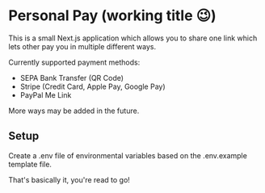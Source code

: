 # Personal Pay (working title :wink:)

This is a small Next.js application which allows you to share one link which lets other pay you in multiple different ways.

Currently supported payment methods:

-   SEPA Bank Transfer (QR Code)
-   Stripe (Credit Card, Apple Pay, Google Pay)
-   PayPal Me Link

More ways may be added in the future.

## Setup

Create a .env file of environmental variables based on the .env.example template file.

That's basically it, you're read to go!
